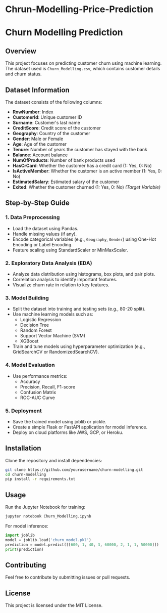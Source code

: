 # Chrun-Modelling-Price-Prediction

# Churn Modelling Prediction

## Overview
This project focuses on predicting customer churn using machine learning. The dataset used is `Churn_Modelling.csv`, which contains customer details and churn status.

## Dataset Information
The dataset consists of the following columns:
- **RowNumber**: Index
- **CustomerId**: Unique customer ID
- **Surname**: Customer's last name
- **CreditScore**: Credit score of the customer
- **Geography**: Country of the customer
- **Gender**: Male or Female
- **Age**: Age of the customer
- **Tenure**: Number of years the customer has stayed with the bank
- **Balance**: Account balance
- **NumOfProducts**: Number of bank products used
- **HasCrCard**: Whether the customer has a credit card (1: Yes, 0: No)
- **IsActiveMember**: Whether the customer is an active member (1: Yes, 0: No)
- **EstimatedSalary**: Estimated salary of the customer
- **Exited**: Whether the customer churned (1: Yes, 0: No) *(Target Variable)*

## Step-by-Step Guide

### 1. Data Preprocessing
- Load the dataset using Pandas.
- Handle missing values (if any).
- Encode categorical variables (e.g., `Geography`, `Gender`) using One-Hot Encoding or Label Encoding.
- Feature scaling using StandardScaler or MinMaxScaler.

### 2. Exploratory Data Analysis (EDA)
- Analyze data distribution using histograms, box plots, and pair plots.
- Correlation analysis to identify important features.
- Visualize churn rate in relation to key features.

### 3. Model Building
- Split the dataset into training and testing sets (e.g., 80-20 split).
- Use machine learning models such as:
  - Logistic Regression
  - Decision Tree
  - Random Forest
  - Support Vector Machine (SVM)
  - XGBoost
- Train and tune models using hyperparameter optimization (e.g., GridSearchCV or RandomizedSearchCV).

### 4. Model Evaluation
- Use performance metrics:
  - Accuracy
  - Precision, Recall, F1-score
  - Confusion Matrix
  - ROC-AUC Curve

### 5. Deployment
- Save the trained model using joblib or pickle.
- Create a simple Flask or FastAPI application for model inference.
- Deploy on cloud platforms like AWS, GCP, or Heroku.

## Installation
Clone the repository and install dependencies:
```bash
git clone https://github.com/yourusername/churn-modelling.git
cd churn-modelling
pip install -r requirements.txt
```

## Usage
Run the Jupyter Notebook for training:
```bash
jupyter notebook Churn_Modelling.ipynb
```

For model inference:
```python
import joblib
model = joblib.load('churn_model.pkl')
prediction = model.predict([[600, 1, 40, 3, 60000, 2, 1, 1, 50000]])
print(prediction)
```

## Contributing
Feel free to contribute by submitting issues or pull requests.

## License
This project is licensed under the MIT License.
